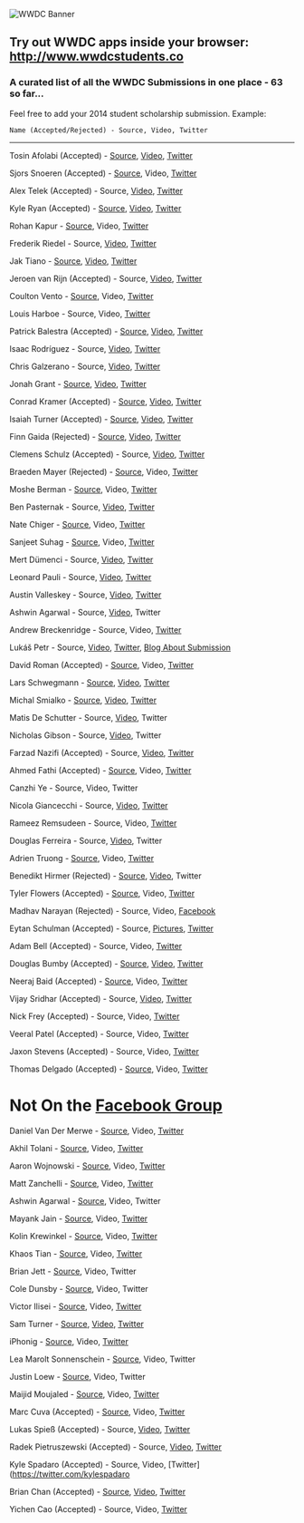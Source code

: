 ![WWDC Banner](https://devimages.apple.com.edgekey.net/wwdc/images/wwdc14-home-branding_2x.png)

## Try out WWDC apps inside your browser: http://www.wwdcstudents.co

###        A curated list of all the WWDC Submissions in one place - 63 so far...

Feel free to add your 2014 student scholarship submission. Example:

```
Name (Accepted/Rejected) - Source, Video, Twitter
```

--------------------

Tosin Afolabi (Accepted) - [Source](https://github.com/TosinAF/WWDC-2014), [Video](http://youtu.be/OVu5M5hHTB8), [Twitter](http://twitter.com/@tosinaf)

Sjors Snoeren (Accepted) - [Source](https://github.com/SjorsSnoeren/WWDC-App-2014), Video, [Twitter](http://twitter.com/@sjorssnoeren)

Alex Telek (Accepted) - Source, [Video](https://www.youtube.com/watch?v=B8GLQ-ZnjjQ), [Twitter](https://twitter.com/@alexmtk)

Kyle Ryan (Accepted) - [Source](https://github.com/kylry/kyleryan), [Video](https://www.facebook.com/photo.php?v=10152013038854149), [Twitter](http://twitter.com/@kylry)

Rohan Kapur - [Source](https://github.com/MCKapur/WWDC-2014-Scholarship-App), Video, [Twitter](http://twitter.com/@MCKapur)

Frederik Riedel - Source, [Video](http://youtu.be/8oy6gPt551Q), [Twitter](http://twitter.com/@FrederikRiedel)

Jak Tiano - [Source](https://github.com/Jakintosh/WWDC-2014-Application), [Video](https://www.youtube.com/watch?v=6_zIcACwhuk), [Twitter](http://twitter.com/@ChasElt])

Jeroen van Rijn (Accepted) - Source, [Video](https://www.youtube.com/watch?v=xUt5UCBAoLI), [Twitter](http://twitter.com/@Jeroen0704)

Coulton Vento - [Source](https://github.com/coultonvento/WWDC-2014), Video, [Twitter](http://twitter.com/@coultonvento)

Louis Harboe - Source, Video, [Twitter](http://twitter.com/@spiralstairs) 

Patrick Balestra (Accepted) - [Source](https://github.com/BalestraPatrick/WWDC-2014-Scholarship), [Video](http://youtu.be/1nrBQDeDeQg), [Twitter](http://twitter.com/@BalestraPatrick)

Isaac Rodríguez - Source, [Video](https://www.youtube.com/watch?v=LQFMa-yRrlk), [Twitter](https://twitter.com/@sideround)

Chris Galzerano - Source, [Video](https://www.youtube.com/watch?v=XImIArqS3ww&feature=youtu.be), [Twitter](https://twitter.com/@chrisgalz)

Jonah Grant - [Source](https://github.com/jonahgrant/wwdc), [Video](https://www.facebook.com/photo.php?v=10203790746388689), [Twitter](https://twitter.com/@jonahgrant)

Conrad Kramer (Accepted) - [Source](https://github.com/conradev/WWDC2014), [Video](https://www.youtube.com/watch?v=hzAjT7hbJSM), [Twitter](https://twitter.com/@conradev)

Isaiah Turner (Accepted) - [Source](https://github.com/IsaiahJTurner/IsaiahJTurner), [Video](https://www.facebook.com/photo.php?v=712518992128745), [Twitter](https://twitter.com/@IsaiahJTurner)

Finn Gaida (Rejected) - [Source](https://github.com/finngaida/wwdc/tree/master/2014), [Video](http://www.youtube.com/watch?v=OKKF6o9wduI), [Twitter](https://twitter.com/@FinnGaida)

Clemens Schulz (Accepted) - Source, [Video](https://www.youtube.com/watch?v=mn4ZPR9sNnA), [Twitter](https://twitter.com/@cl1993)

Braeden Mayer (Rejected) - [Source](https://github.com/Braeden-Mayer/Braeden-Mayer), Video, [Twitter](https://twitter.com/@Braeden_Mayer)

Moshe Berman - [Source](http://github.com/mosheberman/MosheBerman-iOS), Video, [Twitter](https://twitter.com/@bermaniastudios)

Ben Pasternak - Source, [Video](https://www.youtube.com/watch?v=uuAS4n3zozs&feature=youtu.be), [Twitter](http://twitter.com/@BenPasternak)

Nate Chiger - [Source](https://github.com/natechiger/WWDC-2014-Scholarship), Video, [Twitter](http://twitter.com/natechiger)

Sanjeet Suhag - [Source](https://github.com/sanjeetsuhag/WWDC-2014-Scholarship-App), Video, [Twitter](https://twitter.com/@sanjeetsuhag)

Mert Dümenci - Source, [Video](http://www.youtube.com/watch?v=z_se6loQj-w), [Twitter](http://twitter.com/mertdumenci)

Leonard Pauli - Source, [Video](https://www.youtube.com/watch?v=kvRqZf4E2mU), [Twitter](https://twitter.com/LeonardPauli)

Austin Valleskey - Source, [Video](https://www.facebook.com/photo.php?v=526092777508950), [Twitter](https://twitter.com/@ajvalleskey)

Ashwin Agarwal - Source, [Video](https://www.facebook.com/photo.php?v=662160460499436), Twitter

Andrew Breckenridge - Source, Video, [Twitter](https://www.twitter.com/Andrew_Breck)

Lukáš Petr - Source, [Video](http://www.youtube.com/watch?feature=player_embedded&v=kDQ-nnGX9RA), [Twitter](https://twitter.com/luksape), [Blog About Submission](http://www.glimsoft.com/04/18/my-wwdc14-scholarship-application/)

David Roman (Accepted) - [Source](https://github.com/Dromaguirre/WWDC-2014-Scholarship-App), Video, [Twitter](https://www.twitter.com/@Dromaguirre)

Lars Schwegmann - [Source](https://github.com/larsschwegmann/WWDC-14), [Video](https://www.facebook.com/photo.php?v=637685916301320), [Twitter](https://twitter.com/larsschwegmann)

Michal Smialko - [Source](https://github.com/Moriquendi/WWDC2014), [Video](https://twitter.com/msmialko/status/455832748247506944), [Twitter](https://twitter.com/@msmialko)

Matis De Schutter - Source, [Video](http://www.youtube.com/watch?v=N_YwxvRMpRE), Twitter

Nicholas Gibson - Source, [Video](https://www.youtube.com/watch?v=-KaUURIz9TA), Twitter

Farzad Nazifi (Accepted) - Source, [Video](http://youtu.be/gmgbqeiYvFU), [Twitter](https://twitter.com/euwars)

Ahmed Fathi (Accepted) - [Source](https://github.com/AFathi/WWDC2014), Video, [Twitter](https://twitter.com/iAFapps)

Canzhi Ye - Source, Video, Twitter

Nicola Giancecchi - Source, [Video](http://youtu.be/V3D9OzG3wAQ), [Twitter](http://twitter.com/nicorsm)

Rameez Remsudeen - Source, Video, [Twitter](http://twitter.com/remzr7)

Douglas Ferreira - Source, [Video](https://www.youtube.com/watch?v=eXRwoUBnGXo), Twitter

Adrien Truong - [Source](https://github.com/adrientruong/WWDC2014), Video, [Twitter](http://twitter.com/adrient_)

Benedikt Hirmer (Rejected) - [Source](https://github.com/bhr/WWDC2014-Scholarship-Application), [Video](https://www.youtube.com/watch?v=p0MilL8QPUk), Twitter

Tyler Flowers (Accepted) - [Source](https://github.com/Tdflowers/WWDC2014), Video, [Twitter](https://twitter.com/tdflowers)

Madhav Narayan (Rejected) - Source, Video, [Facebook](https://www.facebook.com/soccermadhav)

Eytan Schulman (Accepted) - Source, [Pictures](https://cloudup.com/iUd2KCpRcYB), [Twitter](https://twitter.com/zorcan1)

Adam Bell (Accepted) - Source, Video, [Twitter](https://twitter.com/b3ll)

Douglas Bumby (Accepted) - [Source](https://github.com/istx25/WWDC-2014-Submissions), [Video](https://www.dropbox.com/s/2cwuvmfjkmm7git/ios-wwdc-app.mov), [Twitter](http://www.twitter.com/istx25)

Neeraj Baid (Accepted) - [Source](https://github.com/neerajbaid/WWDC2014), Video, [Twitter](https://twitter.com/2neeraj)

Vijay Sridhar (Accepted) - Source, [Video](https://www.youtube.com/watch?v=VKcvYUD1pio), [Twitter](https://twitter.com/sridvijay)

Nick Frey (Accepted) - Source, Video, [Twitter](http://twitter.com/NickFrey)

Veeral Patel (Accepted) - Source, Video, [Twitter](http://twitter.com/vral)

Jaxon Stevens (Accepted) - Source, Video, [Twitter](https://twitter.com/RouteTravel66)

Thomas Delgado (Accepted) - [Source](https://github.com/thomasdelgado/Resume-App), Video, [Twitter](https://twitter.com/DelgadoThomas)

Not On the [Facebook Group](https://www.facebook.com/groups/1470363219847559/) 
=========================

Daniel Van Der Merwe - [Source](https://github.com/danieljvdm/Daniel-van-der-Merwe), Video, [Twitter](https://twitter.com/@danieljvdm)

Akhil Tolani - [Source](https://github.com/Saltb0xApps/WWDC-2014-Scholarship-Application), Video, [Twitter](https://www.twitter.com/Saltb0x)

Aaron Wojnowski - [Source](https://github.com/awojnowski/WWDC2013), Video, [Twitter](https://twitter.com/awojnowski)

Matt Zanchelli - [Source](https://github.com/mdznr/WWDC-2014-Scholarship-Application), Video, [Twitter](https://www.twitter.com/@mdznr)

Ashwin Agarwal - [Source](https://github.com/aaga/WWDC-2014-Scholarship-Entry), Video, Twitter

Mayank Jain - [Source](https://github.com/mjmayank/WWDC), Video, [Twitter](https://www.twitter.com/mjmayank1)

Kolin Krewinkel - [Source](https://github.com/kolinkrewinkel/WWDC14), Video, [Twitter](https://twitter.com/@kkrewink)

Khaos Tian - [Source](https://github.com/KhaosT/WWDC-14-Scholarship-Entry), Video, [Twitter](https://twitter.com/KhaosT)

Brian Jett - [Source](https://github.com/bdjett/WWDC-2014), Video, Twitter

Cole Dunsby - [Source](https://github.com/Coledunsby/WWDC14), Video, Twitter

Victor Ilisei - [Source](https://github.com/TechGeniusApps/WWDC-App), Video, [Twitter](https://twitter.com/@GeekyLemon)

Sam Turner - [Source](https://github.com/samturner/wwdc-scholarship-2014), [Video](https://www.youtube.com/watch?v=lu_0gVWN8hA&feature=youtu.be), [Twitter](http://www.twitter.com/rheotron)

iPhonig - [Source](https://github.com/iPhonig/WWDC-2014-Student-Scholarship-App), Video, [Twitter](https://twitter.com/iphonig)

Lea Marolt Sonnenschein - [Source](https://github.com/leamars/LeaMaroltSonnenschein), Video, Twitter

Justin Loew - [Source](https://github.com/jloloew/BrailleLearner), Video, Twitter

Maijid Moujaled - [Source](https://github.com/DrJid/Personal-Portfolio-app), Video, [Twitter](https://twitter.com/@DrJid) 

Marc Cuva (Accepted) - [Source](https://github.com/mjcuva/WWDC2014), Video, [Twitter](https://twitter.com/marccuva)  

Lukas Spieß (Accepted) - Source, [Video](https://vimeo.com/94400719), [Twitter](https://twitter.com/Blubser)  

Radek Pietruszewski (Accepted) - Source, [Video](https://www.youtube.com/watch?v=ouumNZu1RAA), [Twitter](https://twitter.com/radexp)  

Kyle Spadaro (Accepted) - Source, Video, [Twitter](https://twitter.com/kylespadaro

Brian Chan (Accepted) - [Source](https://github.com/b123400/wwdc2014), [Video](https://www.youtube.com/watch?v=CTET-LYe3vY), [Twitter](http://twitter.com/b123400)

Yichen Cao (Accepted) - Source, Video, [Twitter](http://twitter.com/schemetrical)
